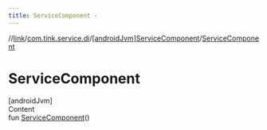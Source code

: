 ```yaml
---
title: ServiceComponent -
---
```

//[link](../../index.md)/[com.tink.service.di](../index.md)/[[androidJvm]ServiceComponent](index.md)/[ServiceComponent](-service-component.md)



# ServiceComponent  
[androidJvm]  
Content  
fun [ServiceComponent](-service-component.md)()  




